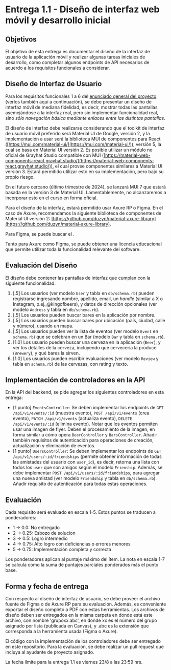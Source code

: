 # Entrega 1.1 - Diseño de interfaz web móvil y desarrollo inicial

## Objetivos

El objetivo de esta entrega es documentar el diseño de la interfaz de usuario de la aplicación móvil y realizar algunas tareas iniciales de desarrollo, como completar algunos endpoints de API necesarios de acuerdo a los requisitos funcionales a considerar.

## Diseño de Interfaz de Usuario

Para los requisitos funcionales 1 a 6 del [enunciado general del proyecto](../../README.md) (verlos también aquí a continuación), se debe presentar un diseño de interfaz móvil de mediana fidelidad, es decir, mostrar todas las pantallas asemejándose a la interfaz real, pero sin implementar funcionalidad real, sino _sólo navegación básica mediante enlaces entre las distintas pantallas_.

El diseño de interfaz debe realizarse considerando que el toolkit de interfaz de usuario móvil preferido será Material UI de Google, versión 2, y la implementación a usar será la biblioteca MUI de componentes para React ([https://mui.com/material-ui/](https://mui.com/material-ui/)), versión 5, la cual se basa en Material UI versión 2. Es posible utilizar un módulo no oficial de Grayhat Studio compatible con MUI ([https://material-web-components-react.grayhat.studio/](https://material-web-components-react.grayhat.studio/)), el cual provee componentes similares a Material UI versión 3. Estará permitido utilizar esto en su implementación, pero bajo su propio riesgo.

En el futuro cercano (último trimestre de 2024), se lanzará MUI 7 que estará basada en la versión 3 de Material UI. Lamentablemente, no alcanzaremos a incorporar esto en el curso en forma oficial.

Para el diseño de la interfaz, estará permitido usar Axure RP o Figma. En el caso de Axure, recomendamos la siguiente biblioteca de componentes de Material UI versión 2: [https://github.com/duzyn/material-axure-library](https://github.com/duzyn/material-axure-library).

Para Figma, se puede buscar el [ ](https://www.figma.com/community/file/778763161265841481).

Tanto para Axure como Figma, se puede obtener una licencia educacional que permite utilizar toda la funcionalidad relevante del software.

## Evaluación del Diseño

El diseño debe contener las pantallas de interfaz que cumplan con la siguiente funcionalidad:

1. [.5] Los usuarios (ver modelo `User` y tabla en `db/schema.rb`) pueden registrarse ingresando nombre, apellido, email, un _handle_ (similar a X o Instagram, p.ej.,@kingofbeers), y datos de dirección opcionales (ver modelo `Address` y tabla en `db/schema.rb`).
2. [.5] Los usuarios pueden buscar bares en la aplicación por nombre.
3. [.5] Los usuarios pueden buscar bares por ubicación (país, ciudad, calle y número), usando un mapa.
4. [.5] Los usuarios pueden ver la lista de eventos (ver modelo `Event` en `schema.rb`) que se celebran en un Bar (modelo `Bar` y tabla en `schema.rb`).
5. [1.0] Los usuario pueden buscar una cerveza en la aplicación (`Beer`), y ver los detalles de la cerveza, incluyendo qué cervecería la produce (`Brewery`), y qué bares la sirven.
6. [1.0] Los usuarios pueden escribir evaluaciones (ver modelo `Review` y tabla en `schema.rb`) de las cervezas, con rating y texto.

## Implementación de controladores en la API

En la API del backend, se pide agregar los siguientes controladores en esta entrega:

* [1 punto] `EventsController`: Se deben implementar los endpoints de `GET /api/v1/events/:id` (muestra evento), `POST /api/v1/events` (crea evento), `PATCH /api/v1/events` (actualiza evento), `DELETE /api/v1/events/:id` (elimina evento). Notar que los eventos permiten usar una imagen de flyer. Deben el procesamiento de la imagen, en forma similar a cómo opera `BeerController` y `BarsController`. Añadir también requisitos de autenticación para operaciones de creación, actualización y eliminación de eventos.
* [1 punto] `UsersController`: Se deben implementar los endpoints de `GET /api/v1/users/:id/friendships` (permite obtener información de todas las amistades del usuario con `user_id`), es decir, retorna una lista con todos los `user` que son amigos según el modelo `Frienship`. Además, se debe implementar `POST /api/v1/users/:id/friendships`, para agregar una nueva amistad (ver modelo `Friendship` y tabla en `db/schema.rb`). Añadir requisito de autenticación para todas estas operaciones.

## Evaluación

Cada requisito será evaluado en escala 1-5. Estos puntos se traducen a ponderadores:

* 1 -> 0.0: No entregado
* 2 -> 0.25: Esbozo de solucion
* 3 -> 0.5: Logro intermedio
* 4 -> 0.75: Alto logro con deficiencias o errores menores
* 5 -> 0.75: Implementación completa y correcta

Los ponderadores aplican al puntaje máximo del ítem. La nota en escala 1-7 se calcula como la suma de puntajes parciales ponderados más el punto base.

## Forma y fecha de entrega

Con respecto al diseño de interfaz de usuario, se debe proveer el archivo fuente de Figma o de Axure RP para su evaluación. Además, es conveniente exportar el diseño completo a PDF con estas herramientas. Los archivos de diseño deben ser entregados en la misma carpeta en donde está este archivo, con nombre 'grupoxx.abc', en donde xx es el número del grupo asignado por lista (publicada en Canvas), y .abc es la extensión que corresponda a la herramienta usada (Figma o Axure). 

El código con la implementación de los controladores debe ser entregado en este repositorio. Para la evaluación, se debe realizar un pull request que incluya al ayudante de proyecto asignado.

La fecha límite para la entrega 1.1 es viernes 23/8 a las 23:59 hrs.